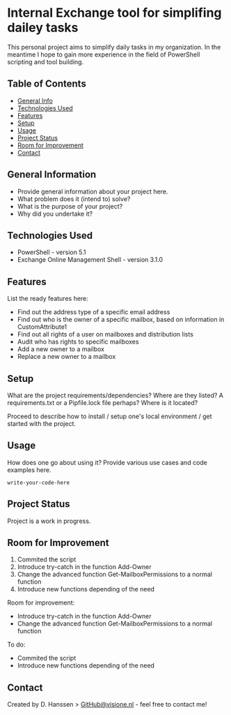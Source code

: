 # Internal Exchange tool for simplifing dailey tasks
This personal project aims to simplify daily tasks in my organization. In the meantime I hope to gain more experience in the field of PowerShell scripting and tool building.

## Table of Contents
* [General Info](#general-information)
* [Technologies Used](#technologies-used)
* [Features](#features)
* [Setup](#setup)
* [Usage](#usage)
* [Project Status](#project-status)
* [Room for Improvement](#room-for-improvement)
* [Contact](#contact)


## General Information
- Provide general information about your project here.
- What problem does it (intend to) solve?
- What is the purpose of your project?
- Why did you undertake it?


## Technologies Used
- PowerShell - version 5.1
- Exchange Online Management Shell - version 3.1.0


## Features
List the ready features here:
- Find out the address type of a specific email address
- Find out who is the owner of a specific mailbox, based on information in CustomAttribute1
- Find out all rights of a user on mailboxes and distribution lists
- Audit who has rights to specific mailboxes
- Add a new owner to a mailbox
- Replace a new owner to a mailbox


## Setup
What are the project requirements/dependencies? Where are they listed? A requirements.txt or a Pipfile.lock file perhaps? Where is it located?

Proceed to describe how to install / setup one's local environment / get started with the project.


## Usage
How does one go about using it?
Provide various use cases and code examples here.

`write-your-code-here`


## Project Status
Project is a work in progress.


## Room for Improvement
1. Commited the script
2. Introduce try-catch in the function Add-Owner
3. Change the advanced function Get-MailboxPermissions to a normal function
4. Introduce new functions depending of the need

Room for improvement:
- Introduce try-catch in the function Add-Owner
- Change the advanced function Get-MailboxPermissions to a normal function

To do:
- Commited the script
- Introduce new functions depending of the need


## Contact
Created by D. Hanssen > GitHub@visione.nl - feel free to contact me!